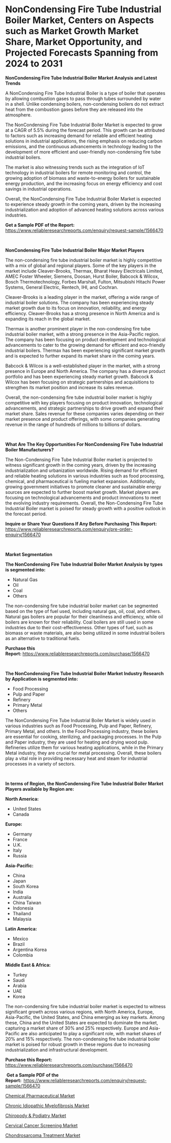 <p><h1>NonCondensing Fire Tube Industrial Boiler Market, Centers on Aspects such as Market Growth Market Share, Market Opportunity, and Projected Forecasts Spanning from 2024 to 2031</h1></p><p><strong>NonCondensing Fire Tube Industrial Boiler Market Analysis and Latest Trends</strong></p>
<p><p>A NonCondensing Fire Tube Industrial Boiler is a type of boiler that operates by allowing combustion gases to pass through tubes surrounded by water in a shell. Unlike condensing boilers, non-condensing boilers do not extract heat from the combustion gases before they are released into the atmosphere.</p><p>The NonCondensing Fire Tube Industrial Boiler Market is expected to grow at a CAGR of 5.5% during the forecast period. This growth can be attributed to factors such as increasing demand for reliable and efficient heating solutions in industrial applications, the rising emphasis on reducing carbon emissions, and the continuous advancements in technology leading to the development of more efficient and user-friendly non-condensing fire tube industrial boilers.</p><p>The market is also witnessing trends such as the integration of IoT technology in industrial boilers for remote monitoring and control, the growing adoption of biomass and waste-to-energy boilers for sustainable energy production, and the increasing focus on energy efficiency and cost savings in industrial operations.</p><p>Overall, the NonCondensing Fire Tube Industrial Boiler Market is expected to experience steady growth in the coming years, driven by the increasing industrialization and adoption of advanced heating solutions across various industries.</p></p>
<p><strong>Get a Sample PDF of the Report:&nbsp;</strong> <a href="https://www.reliableresearchreports.com/enquiry/request-sample/1566470">https://www.reliableresearchreports.com/enquiry/request-sample/1566470</a></p>
<p>&nbsp;</p>
<p><strong>NonCondensing Fire Tube Industrial Boiler Major Market Players</strong></p>
<p><p>The non-condensing fire tube industrial boiler market is highly competitive with a mix of global and regional players. Some of the key players in the market include Cleaver-Brooks, Thermax, Bharat Heavy Electricals Limited, AMEC Foster Wheeler, Siemens, Doosan, Hurst Boiler, Babcock & Wilcox, Bosch Thermotechnology, Forbes Marshall, Fulton, Mitsubishi Hitachi Power Systems, General Electric, Rentech, IHI, and Cochran.</p><p>Cleaver-Brooks is a leading player in the market, offering a wide range of industrial boiler solutions. The company has been experiencing steady market growth due to its focus on innovation, reliability, and energy efficiency. Cleaver-Brooks has a strong presence in North America and is expanding its reach in the global market.</p><p>Thermax is another prominent player in the non-condensing fire tube industrial boiler market, with a strong presence in the Asia-Pacific region. The company has been focusing on product development and technological advancements to cater to the growing demand for efficient and eco-friendly industrial boilers. Thermax has been experiencing significant market growth and is expected to further expand its market share in the coming years.</p><p>Babcock & Wilcox is a well-established player in the market, with a strong presence in Europe and North America. The company has a diverse product portfolio and has been experiencing steady market growth. Babcock & Wilcox has been focusing on strategic partnerships and acquisitions to strengthen its market position and increase its sales revenue.</p><p>Overall, the non-condensing fire tube industrial boiler market is highly competitive with key players focusing on product innovation, technological advancements, and strategic partnerships to drive growth and expand their market share. Sales revenue for these companies varies depending on their market presence and product offerings, with some companies generating revenue in the range of hundreds of millions to billions of dollars.</p></p>
<p>&nbsp;</p>
<p><strong>What Are The Key Opportunities For NonCondensing Fire Tube Industrial Boiler Manufacturers?</strong></p>
<p><p>The Non-Condensing Fire Tube Industrial Boiler market is projected to witness significant growth in the coming years, driven by the increasing industrialization and urbanization worldwide. Rising demand for efficient and reliable heating solutions in various industries such as food processing, chemical, and pharmaceutical is fueling market expansion. Additionally, growing government initiatives to promote cleaner and sustainable energy sources are expected to further boost market growth. Market players are focusing on technological advancements and product innovations to meet the evolving industry requirements. Overall, the Non-Condensing Fire Tube Industrial Boiler market is poised for steady growth with a positive outlook in the forecast period.</p></p>
<p><strong>Inquire or Share Your Questions If Any Before Purchasing This Report:</strong> <a href="https://www.reliableresearchreports.com/enquiry/pre-order-enquiry/1566470">https://www.reliableresearchreports.com/enquiry/pre-order-enquiry/1566470</a></p>
<p>&nbsp;</p>
<p><strong>Market Segmentation</strong></p>
<p><strong>The NonCondensing Fire Tube Industrial Boiler Market Analysis by types is segmented into:</strong></p>
<p><ul><li>Natural Gas</li><li>Oil</li><li>Coal</li><li>Others</li></ul></p>
<p><p>The non-condensing fire tube industrial boiler market can be segmented based on the type of fuel used, including natural gas, oil, coal, and others. Natural gas boilers are popular for their cleanliness and efficiency, while oil boilers are known for their reliability. Coal boilers are still used in some industries due to their cost-effectiveness. Other types of fuel, such as biomass or waste materials, are also being utilized in some industrial boilers as an alternative to traditional fuels.</p></p>
<p><strong>Purchase this Report:&nbsp;</strong><a href="https://www.reliableresearchreports.com/purchase/1566470">https://www.reliableresearchreports.com/purchase/1566470</a></p>
<p>&nbsp;</p>
<p><strong>The NonCondensing Fire Tube Industrial Boiler Market Industry Research by Application is segmented into:</strong></p>
<p><ul><li>Food Processing</li><li>Pulp and Paper</li><li>Refinery</li><li>Primary Metal</li><li>Others</li></ul></p>
<p><p>The NonCondensing Fire Tube Industrial Boiler Market is widely used in various industries such as Food Processing, Pulp and Paper, Refinery, Primary Metal, and others. In the Food Processing industry, these boilers are essential for cooking, sterilizing, and packaging processes. In the Pulp and Paper industry, they are used for heating and drying wood pulp. Refineries utilize them for various heating applications, while in the Primary Metal industry, they are crucial for metal processing. Overall, these boilers play a vital role in providing necessary heat and steam for industrial processes in a variety of sectors.</p></p>
<p>&nbsp;</p>
<p><strong>In terms of Region, the NonCondensing Fire Tube Industrial Boiler Market Players available by Region are:</strong></p>
<p>
    <p> <strong> North America: </strong>
        <ul>
            <li>United States</li>
            <li>Canada</li>
        </ul>
        </p> 
    <p> <strong> Europe: </strong>
        <ul>
            <li>Germany</li>
            <li>France</li>
            <li>U.K.</li>
            <li>Italy</li>
            <li>Russia</li>
        </ul>
        </p> 
    <p> <strong> Asia-Pacific: </strong>
        <ul>
            <li>China</li>
            <li>Japan</li>
            <li>South Korea</li>
            <li>India</li>
            <li>Australia</li>
            <li>China Taiwan</li>
            <li>Indonesia</li>
            <li>Thailand</li>
            <li>Malaysia</li>
        </ul>
        </p> 
    <p> <strong> Latin America: </strong>
        <ul>
            <li>Mexico</li>
            <li>Brazil</li>
            <li>Argentina Korea</li>
            <li>Colombia</li>
        </ul>
        </p> 
    <p> <strong> Middle East & Africa: </strong>
        <ul>
            <li>Turkey</li>
            <li>Saudi</li>
            <li>Arabia</li>
            <li>UAE</li>
            <li>Korea</li>
        </ul>
    </p>
    </p>
<p><p>The non-condensing fire tube industrial boiler market is expected to witness significant growth across various regions, with North America, Europe, Asia-Pacific, the United States, and China emerging as key markets. Among these, China and the United States are expected to dominate the market, capturing a market share of 30% and 25% respectively. Europe and Asia-Pacific are also anticipated to play a significant role, with market shares of 20% and 15% respectively. The non-condensing fire tube industrial boiler market is poised for robust growth in these regions due to increasing industrialization and infrastructural development.</p></p>
<p><strong>Purchase this Report: </strong><a href="https://www.reliableresearchreports.com/purchase/1566470">https://www.reliableresearchreports.com/purchase/1566470</a></p>
<p>&nbsp;<strong>Get a Sample PDF of the Report:&nbsp;&nbsp;</strong><a href="https://www.reliableresearchreports.com/enquiry/request-sample/1566470">https://www.reliableresearchreports.com/enquiry/request-sample/1566470</a></p>
<p><strong></strong></p>
<p><p><a href="https://medium.com/@janrussell6445/chemical-pharmaceutical-market-size-and-market-trends-complete-industry-overview-2024-to-2031-fa6c2e8531fe">Chemical Pharmaceutical Market</a></p><p><a href="https://medium.com/@janrussell6445/chronic-idiopathic-myelofibrosis-market-trends-forecast-and-competitive-analysis-to-2031-634e23eb3512">Chronic Idiopathic Myelofibrosis Market</a></p><p><a href="https://medium.com/p/81a29ae1f321/edit">Chiropody & Podiatry Market</a></p><p><a href="https://medium.com/@janrussell6445/cervical-cancer-screening-market-size-market-outlook-and-market-forecast-2024-to-2031-1a34f883f594">Cervical Cancer Screening Market</a></p><p><a href="https://medium.com/@janrussell6445/chondrosarcoma-treatment-market-analysis-its-cagr-market-segmentation-and-global-industry-af3d8fa5d593">Chondrosarcoma Treatment Market</a></p></p>